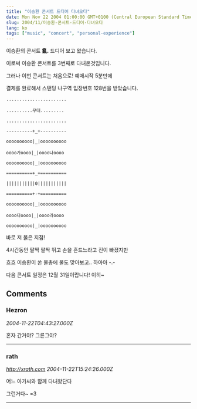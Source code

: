 ```yaml
---
title: "이승환 콘서트 드디어 다녀오다"
date: Mon Nov 22 2004 01:00:00 GMT+0100 (Central European Standard Time)
slug: 2004/11/이승환-콘서트-드디어-다녀오다
lang: ko
tags: ["music", "concert", "personal-experience"]
---
```


이승환의 콘서트 **亂**. 드디어 보고 왔습니다.

이로써 이승환 콘서트를 3번째로 다녀온것입니다.

그러나 이번 콘서트는 처음으로! 예매시작 5분만에 

결제를 완료해서 스탠딩 나구역 입장번호 128번을 받았습니다.

```
.......................

..........무대.........

.......................

----------+_+----------

oooooooooo|_|oooooooooo

oooo가oooo|_|oooo나oooo

oooooooooo|_|oooooooooo

==========+_+==========

|||||||||||0|||||||||||

==========+-+==========

oooooooooo|_|oooooooooo

oooo다oooo|_|oooo라oooo

oooooooooo|_|oooooooooo

```

바로 저 붉은 지점!

4시간동안 팔짝 팔짝 뛰고 손을 흔드느라고 진이 빠졌지만

흐흐 이승환이 쏜 물총에 물도 맞아보고.. 하아아 -.-

다음 콘서트 일정은 12월 31일이랍니다! 이히~

## Comments

### Hezron
*2004-11-22T04:43:27.000Z*

혼자 간거야? 그른그야?

---

### rath
*http://xrath.com*
*2004-11-22T15:24:26.000Z*

어느 아가씨와 함께 다녀왔단다

그런거다~ =3

---

